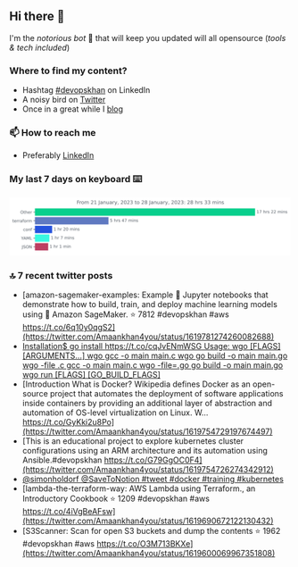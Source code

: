<!--- [![Hits](https://hits.seeyoufarm.com/api/count/incr/badge.svg?url=https%3A%2F%2Fgithub.com%2Fakhan4u%2Fhit-counter&count_bg=%2379C83D&title_bg=%23555555&icon=&icon_color=%23E7E7E7&title=visits&edge_flat=false)](https://hits.seeyoufarm.com) --->

## Hi there 👋

I'm the _notorious bot_ 🤣 that will keep you updated will all opensource (_tools & tech included_) 

### Where to find my content?

* Hashtag [#devopskhan](https://www.linkedin.com/feed/hashtag/devopskhan) on LinkedIn
* A noisy bird on [Twitter](https://twitter.com/Amaankhan4you)
* Once in a great while I [blog](https://linuxparrot.netlify.app) 


### 📫 **How to reach me**

* Preferably [LinkedIn](https://www.linkedin.com/in/amaan-khan-linux-ninja)

### My last 7 days on keyboard ⌨️

<img src="https://github.com/akhan4u/akhan4u/blob/main/images/stat.svg" alt="Amaan's Wakatime Activity!"/>

### 🔝 7 recent twitter posts
<!-- DEVDOJO:START -->
- [amazon-sagemaker-examples: Example 📓 Jupyter notebooks that demonstrate how to build, train, and deploy machine learning models using 🧠 Amazon SageMaker. 
⭐️ 7812
#devopskhan #aws
https://t.co/6q10y0qgS2](https://twitter.com/Amaankhan4you/status/1619781274260082688)
- [Installation$ go install https://t.co/cqJvENmWSG Usage: wgo [FLAGS]  [ARGUMENTS...] wgo gcc -o main main.c wgo go build -o main main.go wgo -file .c gcc -o main main.c wgo -file=.go go build -o main main.go wgo run [FLAGS] [GO_BUILD_FLAGS]](https://twitter.com/Amaankhan4you/status/1619770131902521344)
- [Introduction What is Docker? Wikipedia defines Docker as an open-source project that automates the deployment of software applications inside containers by providing an additional layer of abstraction and automation of OS-level virtualization on Linux. W… https://t.co/GyKki2u8Po](https://twitter.com/Amaankhan4you/status/1619754729197674497)
- [This is an educational project to explore kubernetes cluster configurations using an ARM architecture and its automation using Ansible.#devopskhan https://t.co/G79GgOC0F4](https://twitter.com/Amaankhan4you/status/1619754726274342912)
- [@simonholdorf @SaveToNotion #tweet #docker #training #kubernetes](https://twitter.com/Amaankhan4you/status/1619747609278832640)
- [lambda-the-terraform-way: AWS Lambda using Terraform., an Introductory Cookbook
⭐️ 1209
#devopskhan #aws
https://t.co/4iVgBeAFsw](https://twitter.com/Amaankhan4you/status/1619690672122130432)
- [S3Scanner: Scan for open S3 buckets and dump the contents
⭐️ 1962
#devopskhan #aws
https://t.co/O3M713BKXe](https://twitter.com/Amaankhan4you/status/1619600069967351808)
<!-- DEVDOJO:END -->

<!-- ![Amaan's GitHub stats](https://github-readme-stats.vercel.app/api?username=akhan4u&count_private=true&show_icons=true&hide=contribs) -->

